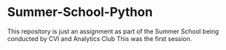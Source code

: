 # Summer-School-Python
This repository is just an assignment as part of the Summer School being conducted by CVI and Analytics Club
This was the first session.
